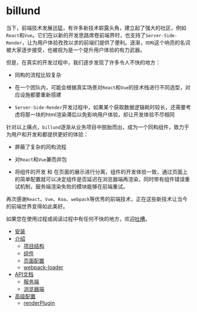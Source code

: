 # billund

当下，前端技术发展迅猛，有许多新技术崭露头角，建立起了强大的社区，例如`React`和`Vue`。它们在以新的开发思路席卷前端界时，也支持了`Server-Side-Render`，让为用户体验孜孜以求的前端们提供了便利。逐渐，`同构`这个响亮的名词被大家逐步接受，也被视为是一个提升用户体验的有力武器。

但是，在真实的开发过程中，我们逐步发现了许多令人不快的地方：

- 同构的流程比较复杂

- 在一个团队内，可能会根据真实场景对`React`和`Vue`的技术栈进行不同选型，对应设施都要重新搭建

- `Server-Side-Render`开发过程中，如果某个获取数据逻辑耗时较长，还需要考虑将那一块的html渲染滞后以免影响用户体验，却让开发体验不尽相同

针对以上痛点，`billund`逐渐从业务项目中脱胎而出，成为一个同构组件，致力于为用户和开发和都提供更好的体验：

- 屏蔽了复杂的同构流程

- 对`React`和`Vue`兼而并包

- 将组件的开发 和 在页面的展示进行分离，组件的开发体验一致，通过页面上的简单配置就可以决定组件是否延迟在浏览器端再渲染，同时带有组件错误重试机制，服务端渲染失败的模块能够在前端重试。

再次感谢`React`、`Vue`、`Koa`、`webpack`等优秀的前端技术，正在这些新技术让当今的前端世界变得如此美好。

如果您在使用过程或阅读过程中有任何不快的地方，欢迎[吐槽](https://github.com/robinleej/billund/issues)。

* [安装](chapter1/README.md)
* [介绍](chapter2/README.md)
    * [项目结构](chapter2/project-config.md)
    * [组件](chapter2/widget.md)
    * [页面配置](chapter2/page.md)
    * [webpack-loader](chapter2/loader.md)
* [API文档](chapter3/README.md)
    * [服务端](chapter3/server-api.md)
    * [浏览器端](chapter3/browser-api.md)
* [高级配置](chapter4/README.md)
    * [renderPlugin](chapter4/renderplugin.md)
